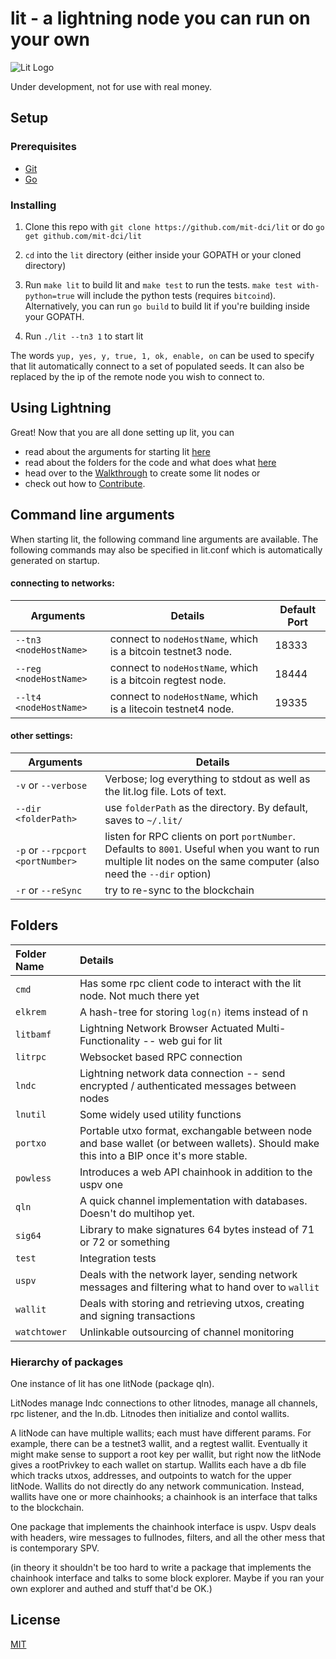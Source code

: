# lit - a lightning node you can run on your own
![Lit Logo](litlogo145.png)

Under development, not for use with real money.

## Setup

### Prerequisites
- [Git](https://git-scm.com/)
- [Go](https://golang.org/doc/install)

### Installing

1. Clone this repo with `git clone https://github.com/mit-dci/lit` or do `go get github.com/mit-dci/lit`

2. `cd` into the `lit` directory (either inside your GOPATH or your cloned directory)

3. Run `make lit` to build lit and `make test` to run the tests. `make test with-python=true` will include the python tests (requires `bitcoind`). Alternatively, you can run `go build` to build lit if you're building inside your GOPATH.

4. Run `./lit --tn3 1` to start lit

The words `yup, yes, y, true, 1, ok, enable, on` can be used to specify that lit automatically connect to a set of populated seeds. It can also be replaced by the ip of the remote node you wish to connect to.

## Using Lightning

Great! Now that you are all done setting up lit, you can
- read about the arguments for starting lit [here](#command-line-arguments)
- read about the folders for the code and what does what [here](#folders)
- head over to the [Walkthrough](./WALKTHROUGH.md) to create some lit nodes or
- check out how to [Contribute](./CONTRIBUTING.md).

## Command line arguments

When starting lit, the following command line arguments are available. The following commands may also be specified in lit.conf which is automatically generated on startup.

#### connecting to networks:

| Arguments                   | Details                                                      | Default Port  |
| --------------------------- |--------------------------------------------------------------| ------------- |
| `--tn3 <nodeHostName>`      | connect to `nodeHostName`, which is a bitcoin testnet3 node. | 18333         |
| `--reg <nodeHostName>`      | connect to `nodeHostName`, which is a bitcoin regtest node.  | 18444         |
| `--lt4 <nodeHostName>`      | connect to `nodeHostName`, which is a litecoin testnet4 node.| 19335         |

#### other settings:

| Arguments                   | Details                                                      |
| --------------------------- |--------------------------------------------------------------|
| `-v` or `--verbose`         | Verbose; log everything to stdout as well as the lit.log file.  Lots of text.|
| `--dir <folderPath>`        | use `folderPath` as the directory.  By default, saves to `~/.lit/` |
| `-p` or `--rpcport <portNumber>` | listen for RPC clients on port `portNumber`.  Defaults to `8001`.  Useful when you want to run multiple lit nodes on the same computer (also need the `--dir` option) |
| `-r` or `--reSync`          | try to re-sync to the blockchain |

## Folders

| Folder Name  | Details                                                                                                                                  |
|:-------------|:-----------------------------------------------------------------------------------------------------------------------------------------|
| `cmd`        | Has some rpc client code to interact with the lit node.  Not much there yet                                                              |
| `elkrem`     | A hash-tree for storing `log(n)` items instead of n                                                                                      |
| `litbamf`    | Lightning Network Browser Actuated Multi-Functionality -- web gui for lit                                                                |
| `litrpc`     | Websocket based RPC connection                                                                                                           |
| `lndc`       | Lightning network data connection -- send encrypted / authenticated messages between nodes                                               |
| `lnutil`     | Some widely used utility functions                                                                                                       |
| `portxo`     | Portable utxo format, exchangable between node and base wallet (or between wallets).  Should make this into a BIP once it's more stable. |
| `powless`    | Introduces a web API chainhook in addition to the uspv one                                                                               |
| `qln`        | A quick channel implementation with databases.  Doesn't do multihop yet.                                                                 |
| `sig64`      | Library to make signatures 64 bytes instead of 71 or 72 or something                                                                     |
| `test`       | Integration tests                                                                                                                        |
| `uspv`       | Deals with the network layer, sending network messages and filtering what to hand over to `wallit`                                       |
| `wallit`     | Deals with storing and retrieving utxos, creating and signing transactions                                                               |
| `watchtower` | Unlinkable outsourcing of channel monitoring                                                                                             |

### Hierarchy of packages

One instance of lit has one litNode (package qln).

LitNodes manage lndc connections to other litnodes, manage all channels, rpc listener, and the ln.db.  Litnodes then initialize and contol wallits.

A litNode can have multiple wallits; each must have different params.  For example, there can be a testnet3 wallit, and a regtest wallit.  Eventually it might make sense to support a root key per wallit, but right now the litNode gives a rootPrivkey to each wallet on startup.  Wallits each have a db file which tracks utxos, addresses, and outpoints to watch for the upper litNode.  Wallits do not directly do any network communication.  Instead, wallits have one or more chainhooks; a chainhook is an interface that talks to the blockchain.

One package that implements the chainhook interface is uspv.  Uspv deals with headers, wire messages to fullnodes, filters, and all the other mess that is contemporary SPV.

(in theory it shouldn't be too hard to write a package that implements the chainhook interface and talks to some block explorer.  Maybe if you ran your own explorer and authed and stuff that'd be OK.)

## License
[MIT](https://github.com/mit-dci/lit/blob/master/LICENSE)

